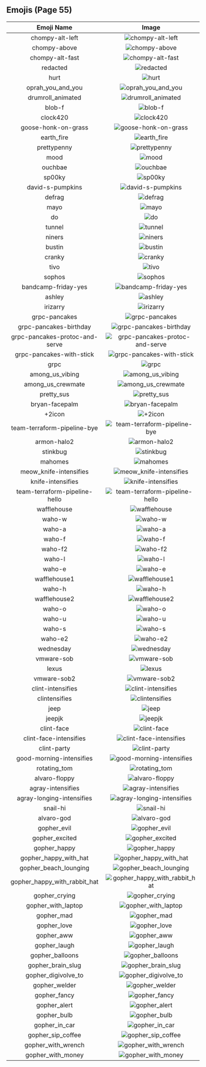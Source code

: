 
  ## Emojis (Page 55)
  |Emoji Name|Image|
  | :-: | :-: |
  |chompy-alt-left| ![chompy-alt-left](/output/chompy-alt-left.gif)|
  |chompy-above| ![chompy-above](/output/chompy-above.gif)|
  |chompy-alt-fast| ![chompy-alt-fast](/output/chompy-alt-fast.gif)|
  |redacted| ![redacted](/output/redacted.png)|
  |hurt| ![hurt](/output/hurt.png)|
  |oprah_you_and_you| ![oprah_you_and_you](/output/oprah_you_and_you.gif)|
  |drumroll_animated| ![drumroll_animated](/output/drumroll_animated.gif)|
  |blob-f| ![blob-f](/output/blob-f.png)|
  |clock420| ![clock420](/output/clock420.png)|
  |goose-honk-on-grass| ![goose-honk-on-grass](/output/goose-honk-on-grass.png)|
  |earth_fire| ![earth_fire](/output/earth_fire.png)|
  |prettypenny| ![prettypenny](/output/prettypenny.jpg)|
  |mood| ![mood](/output/mood.png)|
  |ouchbae| ![ouchbae](/output/ouchbae.png)|
  |sp00ky| ![sp00ky](/output/sp00ky.gif)|
  |david-s-pumpkins| ![david-s-pumpkins](/output/david-s-pumpkins.gif)|
  |defrag| ![defrag](/output/defrag.gif)|
  |mayo| ![mayo](/output/mayo.png)|
  |do| ![do](/output/do.png)|
  |tunnel| ![tunnel](/output/tunnel.png)|
  |niners| ![niners](/output/niners.png)|
  |bustin| ![bustin](/output/bustin.jpg)|
  |cranky| ![cranky](/output/cranky.jpg)|
  |tivo| ![tivo](/output/tivo.png)|
  |sophos| ![sophos](/output/sophos.png)|
  |bandcamp-friday-yes| ![bandcamp-friday-yes](/output/bandcamp-friday-yes.gif)|
  |ashley| ![ashley](/output/ashley.jpg)|
  |irizarry| ![irizarry](/output/irizarry.jpg)|
  |grpc-pancakes| ![grpc-pancakes](/output/grpc-pancakes.png)|
  |grpc-pancakes-birthday| ![grpc-pancakes-birthday](/output/grpc-pancakes-birthday.png)|
  |grpc-pancakes-protoc-and-serve| ![grpc-pancakes-protoc-and-serve](/output/grpc-pancakes-protoc-and-serve.png)|
  |grpc-pancakes-with-stick| ![grpc-pancakes-with-stick](/output/grpc-pancakes-with-stick.png)|
  |grpc| ![grpc](/output/grpc.png)|
  |among_us_vibing| ![among_us_vibing](/output/among_us_vibing.gif)|
  |among_us_crewmate| ![among_us_crewmate](/output/among_us_crewmate.png)|
  |pretty_sus| ![pretty_sus](/output/pretty_sus.png)|
  |bryan-facepalm| ![bryan-facepalm](/output/bryan-facepalm.png)|
  |+2icon| ![+2icon](/output/+2icon.png)|
  |team-terraform-pipeline-bye| ![team-terraform-pipeline-bye](/output/team-terraform-pipeline-bye.gif)|
  |armon-halo2| ![armon-halo2](/output/armon-halo2.png)|
  |stinkbug| ![stinkbug](/output/stinkbug.jpg)|
  |mahomes| ![mahomes](/output/mahomes.png)|
  |meow_knife-intensifies| ![meow_knife-intensifies](/output/meow_knife-intensifies.gif)|
  |knife-intensifies| ![knife-intensifies](/output/knife-intensifies.gif)|
  |team-terraform-pipeline-hello| ![team-terraform-pipeline-hello](/output/team-terraform-pipeline-hello.gif)|
  |wafflehouse| ![wafflehouse](/output/wafflehouse.png)|
  |waho-w| ![waho-w](/output/waho-w.png)|
  |waho-a| ![waho-a](/output/waho-a.png)|
  |waho-f| ![waho-f](/output/waho-f.png)|
  |waho-f2| ![waho-f2](/output/waho-f2.png)|
  |waho-l| ![waho-l](/output/waho-l.png)|
  |waho-e| ![waho-e](/output/waho-e.png)|
  |wafflehouse1| ![wafflehouse1](/output/wafflehouse1.png)|
  |waho-h| ![waho-h](/output/waho-h.png)|
  |wafflehouse2| ![wafflehouse2](/output/wafflehouse2.png)|
  |waho-o| ![waho-o](/output/waho-o.png)|
  |waho-u| ![waho-u](/output/waho-u.png)|
  |waho-s| ![waho-s](/output/waho-s.png)|
  |waho-e2| ![waho-e2](/output/waho-e2.png)|
  |wednesday| ![wednesday](/output/wednesday.jpg)|
  |vmware-sob| ![vmware-sob](/output/vmware-sob.jpg)|
  |lexus| ![lexus](/output/lexus.png)|
  |vmware-sob2| ![vmware-sob2](/output/vmware-sob2.jpg)|
  |clint-intensifies| ![clint-intensifies](/output/clint-intensifies.gif)|
  |clintensifies| ![clintensifies](/output/clintensifies)|
  |jeep| ![jeep](/output/jeep.png)|
  |jeepjk| ![jeepjk](/output/jeepjk.png)|
  |clint-face| ![clint-face](/output/clint-face.png)|
  |clint-face-intensifies| ![clint-face-intensifies](/output/clint-face-intensifies.gif)|
  |clint-party| ![clint-party](/output/clint-party.gif)|
  |good-morning-intensifies| ![good-morning-intensifies](/output/good-morning-intensifies.gif)|
  |rotating_tom| ![rotating_tom](/output/rotating_tom.gif)|
  |alvaro-floppy| ![alvaro-floppy](/output/alvaro-floppy.png)|
  |agray-intensifies| ![agray-intensifies](/output/agray-intensifies.gif)|
  |agray-longing-intensifies| ![agray-longing-intensifies](/output/agray-longing-intensifies.gif)|
  |snail-hi| ![snail-hi](/output/snail-hi.png)|
  |alvaro-god| ![alvaro-god](/output/alvaro-god.png)|
  |gopher_evil| ![gopher_evil](/output/gopher_evil.png)|
  |gopher_excited| ![gopher_excited](/output/gopher_excited.png)|
  |gopher_happy| ![gopher_happy](/output/gopher_happy.png)|
  |gopher_happy_with_hat| ![gopher_happy_with_hat](/output/gopher_happy_with_hat.png)|
  |gopher_beach_lounging| ![gopher_beach_lounging](/output/gopher_beach_lounging.png)|
  |gopher_happy_with_rabbit_hat| ![gopher_happy_with_rabbit_hat](/output/gopher_happy_with_rabbit_hat.png)|
  |gopher_crying| ![gopher_crying](/output/gopher_crying.png)|
  |gopher_with_laptop| ![gopher_with_laptop](/output/gopher_with_laptop.png)|
  |gopher_mad| ![gopher_mad](/output/gopher_mad.png)|
  |gopher_love| ![gopher_love](/output/gopher_love.png)|
  |gopher_aww| ![gopher_aww](/output/gopher_aww.png)|
  |gopher_laugh| ![gopher_laugh](/output/gopher_laugh.png)|
  |gopher_balloons| ![gopher_balloons](/output/gopher_balloons.png)|
  |gopher_brain_slug| ![gopher_brain_slug](/output/gopher_brain_slug.png)|
  |gopher_digivolve_to| ![gopher_digivolve_to](/output/gopher_digivolve_to.png)|
  |gopher_welder| ![gopher_welder](/output/gopher_welder.png)|
  |gopher_fancy| ![gopher_fancy](/output/gopher_fancy.png)|
  |gopher_alert| ![gopher_alert](/output/gopher_alert.png)|
  |gopher_bulb| ![gopher_bulb](/output/gopher_bulb.png)|
  |gopher_in_car| ![gopher_in_car](/output/gopher_in_car.png)|
  |gopher_sip_coffee| ![gopher_sip_coffee](/output/gopher_sip_coffee.png)|
  |gopher_with_wrench| ![gopher_with_wrench](/output/gopher_with_wrench.png)|
  |gopher_with_money| ![gopher_with_money](/output/gopher_with_money.png)|
  